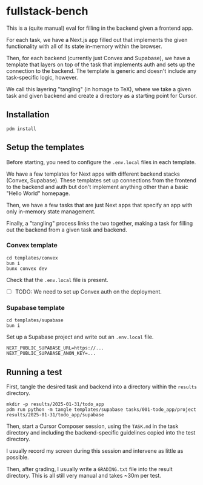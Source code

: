 # fullstack-bench

This is a (quite manual) eval for filling in the backend given a frontend app.

For each task, we have a Next.js app filled out that implements the given functionality
with all of its state in-memory within the browser.

Then, for each backend (currently just Convex and Supabase), we have a template that
layers on top of the task that implements auth and sets up the connection to the backend.
The template is generic and doesn't include any task-specific logic, however.

We call this layering "tangling" (in homage to TeX), where we take a given task and given
backend and create a directory as a starting point for Cursor.

## Installation

```
pdm install
```

## Setup the templates

Before starting, you need to configure the `.env.local` files in each template.

We have a few templates for Next apps with different backend stacks (Convex, Supabase).
These templates set up connections from the frontend to the backend and auth but don't
implement anything other than a basic "Hello World" homepage.

Then, we have a few tasks that are just Next apps that specify an app with only in-memory
state management.

Finally, a "tangling" process links the two together, making a task for filling out the
backend from a given task and backend.

### Convex template

```
cd templates/convex
bun i
bunx convex dev
```

Check that the `.env.local` file is present.

- [ ] TODO: We need to set up Convex auth on the deployment.

### Supabase template

```
cd templates/supabase
bun i
```

Set up a Supabase project and write out an `.env.local` file.

```
NEXT_PUBLIC_SUPABASE_URL=https://...
NEXT_PUBLIC_SUPABASE_ANON_KEY=...
```

## Running a test

First, tangle the desired task and backend into a directory within the `results` directory.

```
mkdir -p results/2025-01-31/todo_app
pdm run python -m tangle templates/supabase tasks/001-todo_app/project results/2025-01-31/todo_app/supabase
```

Then, start a Cursor Composer session, using the `TASK.md` in the task directory and including the
backend-specific guidelines copied into the test directory.

I usually record my screen during this session and intervene as little as possible.

Then, after grading, I usually write a `GRADING.txt` file into the result directory. This is all still very manual and takes ~30m per test.

